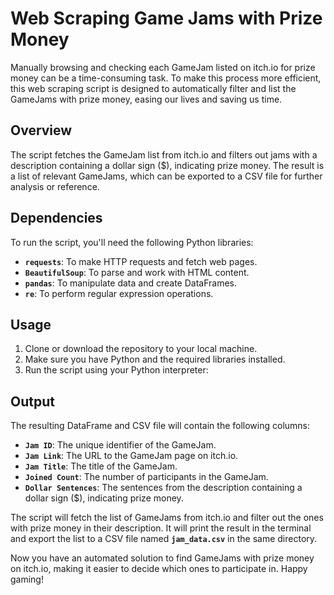 # Web Scraping Game Jams with Prize Money
Manually browsing and checking each GameJam listed on itch.io for prize money can be a time-consuming task. To make this process more efficient, this web scraping script is designed to automatically filter and list the GameJams with prize money, easing our lives and saving us time.
 
## Overview
The script fetches the GameJam list from itch.io and filters out jams with a description containing a dollar sign ($), indicating prize money. The result is a list of relevant GameJams, which can be exported to a CSV file for further analysis or reference.

## Dependencies
To run the script, you'll need the following Python libraries:

* **`requests`**: To make HTTP requests and fetch web pages.
* **`BeautifulSoup`**: To parse and work with HTML content.
* **`pandas`**: To manipulate data and create DataFrames.
* **`re`**: To perform regular expression operations.

## Usage
1. Clone or download the repository to your local machine.
2. Make sure you have Python and the required libraries installed.
3. Run the script using your Python interpreter:

## Output
The resulting DataFrame and CSV file will contain the following columns:

* **`Jam ID`**: The unique identifier of the GameJam.
* **`Jam Link`**: The URL to the GameJam page on itch.io.
* **`Jam Title`**: The title of the GameJam.
* **`Joined Count`**: The number of participants in the GameJam.
* **`Dollar Sentences`**: The sentences from the description containing a dollar sign ($), indicating prize money.

The script will fetch the list of GameJams from itch.io and filter out the ones with prize money in their description. It will print the result in the terminal and export the list to a CSV file named **`jam_data.csv`** in the same directory.

Now you have an automated solution to find GameJams with prize money on itch.io, making it easier to decide which ones to participate in. Happy gaming!
